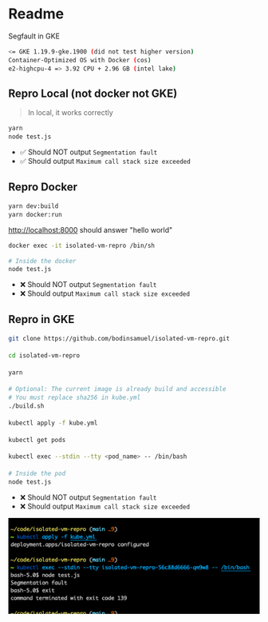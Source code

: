 # Readme

Segfault in GKE

```sh
<= GKE 1.19.9-gke.1900 (did not test higher version)
Container-Optimized OS with Docker (cos)
e2-highcpu-4 => 3.92 CPU + 2.96 GB (intel lake)
```

## Repro Local (not docker not GKE)

> In local, it works correctly

```sh
yarn
node test.js
```

- ✅ Should NOT output `Segmentation fault`
- ✅ Should output `Maximum call stack size exceeded`

## Repro Docker

```sh
yarn dev:build
yarn docker:run
```

<http://localhost:8000> should answer "hello world"

```sh
docker exec -it isolated-vm-repro /bin/sh
```

```sh
# Inside the docker
node test.js
```

- ❌ Should NOT output `Segmentation fault`
- ❌ Should output `Maximum call stack size exceeded`

## Repro in GKE

```sh
git clone https://github.com/bodinsamuel/isolated-vm-repro.git

cd isolated-vm-repro

yarn

# Optional: The current image is already build and accessible
# You must replace sha256 in kube.yml
./build.sh

kubectl apply -f kube.yml

kubectl get pods

kubectl exec --stdin --tty <pod_name> -- /bin/bash

# Inside the pod
node test.js
```

- ❌ Should NOT output `Segmentation fault`
- ❌ Should output `Maximum call stack size exceeded`

<img src="screenshot.png">
